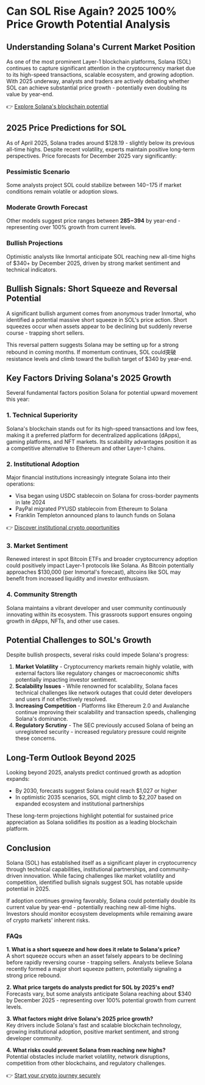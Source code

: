 # Can SOL Rise Again? 2025 100% Price Growth Potential Analysis

## Understanding Solana's Current Market Position

As one of the most prominent Layer-1 blockchain platforms, Solana (SOL) continues to capture significant attention in the cryptocurrency market due to its high-speed transactions, scalable ecosystem, and growing adoption. With 2025 underway, analysts and traders are actively debating whether SOL can achieve substantial price growth - potentially even doubling its value by year-end.

👉 [Explore Solana's blockchain potential](https://bit.ly/okx-bonus)

## 2025 Price Predictions for SOL

As of April 2025, Solana trades around $128.19 - slightly below its previous all-time highs. Despite recent volatility, experts maintain positive long-term perspectives. Price forecasts for December 2025 vary significantly:

### Pessimistic Scenario
Some analysts project SOL could stabilize between $140-$175 if market conditions remain volatile or adoption slows.

### Moderate Growth Forecast
Other models suggest price ranges between **$285-$394** by year-end - representing over 100% growth from current levels.

### Bullish Projections
Optimistic analysts like Inmortal anticipate SOL reaching new all-time highs of $340+ by December 2025, driven by strong market sentiment and technical indicators.

## Bullish Signals: Short Squeeze and Reversal Potential

A significant bullish argument comes from anonymous trader Inmortal, who identified a potential massive short squeeze in SOL's price action. Short squeezes occur when assets appear to be declining but suddenly reverse course - trapping short sellers.

This reversal pattern suggests Solana may be setting up for a strong rebound in coming months. If momentum continues, SOL could突破 resistance levels and climb toward the bullish target of $340 by year-end.

## Key Factors Driving Solana's 2025 Growth

Several fundamental factors position Solana for potential upward movement this year:

### 1. Technical Superiority
Solana's blockchain stands out for its high-speed transactions and low fees, making it a preferred platform for decentralized applications (dApps), gaming platforms, and NFT markets. Its scalability advantages position it as a competitive alternative to Ethereum and other Layer-1 chains.

### 2. Institutional Adoption
Major financial institutions increasingly integrate Solana into their operations:
- Visa began using USDC stablecoin on Solana for cross-border payments in late 2024
- PayPal migrated PYUSD stablecoin from Ethereum to Solana
- Franklin Templeton announced plans to launch funds on Solana

👉 [Discover institutional crypto opportunities](https://bit.ly/okx-bonus)

### 3. Market Sentiment
Renewed interest in spot Bitcoin ETFs and broader cryptocurrency adoption could positively impact Layer-1 protocols like Solana. As Bitcoin potentially approaches $130,000 (per Inmortal's forecast), altcoins like SOL may benefit from increased liquidity and investor enthusiasm.

### 4. Community Strength
Solana maintains a vibrant developer and user community continuously innovating within its ecosystem. This grassroots support ensures ongoing growth in dApps, NFTs, and other use cases.

## Potential Challenges to SOL's Growth

Despite bullish prospects, several risks could impede Solana's progress:

1. **Market Volatility** - Cryptocurrency markets remain highly volatile, with external factors like regulatory changes or macroeconomic shifts potentially impacting investor sentiment.
2. **Scalability Issues** - While renowned for scalability, Solana faces technical challenges like network outages that could deter developers and users if not effectively resolved.
3. **Increasing Competition** - Platforms like Ethereum 2.0 and Avalanche continue improving their scalability and transaction speeds, challenging Solana's dominance.
4. **Regulatory Scrutiny** - The SEC previously accused Solana of being an unregistered security - increased regulatory pressure could reignite these concerns.

## Long-Term Outlook Beyond 2025

Looking beyond 2025, analysts predict continued growth as adoption expands:

- By 2030, forecasts suggest Solana could reach $1,027 or higher
- In optimistic 2035 scenarios, SOL might climb to $2,207 based on expanded ecosystem and institutional partnerships

These long-term projections highlight potential for sustained price appreciation as Solana solidifies its position as a leading blockchain platform.

## Conclusion

Solana (SOL) has established itself as a significant player in cryptocurrency through technical capabilities, institutional partnerships, and community-driven innovation. While facing challenges like market volatility and competition, identified bullish signals suggest SOL has notable upside potential in 2025.

If adoption continues growing favorably, Solana could potentially double its current value by year-end - potentially reaching new all-time highs. Investors should monitor ecosystem developments while remaining aware of crypto markets' inherent risks.

### FAQs

**1. What is a short squeeze and how does it relate to Solana's price?**  
A short squeeze occurs when an asset falsely appears to be declining before rapidly reversing course - trapping sellers. Analysts believe Solana recently formed a major short squeeze pattern, potentially signaling a strong price rebound.

**2. What price targets do analysts predict for SOL by 2025's end?**  
Forecasts vary, but some analysts anticipate Solana reaching about $340 by December 2025 - representing over 100% potential growth from current levels.

**3. What factors might drive Solana's 2025 price growth?**  
Key drivers include Solana's fast and scalable blockchain technology, growing institutional adoption, positive market sentiment, and strong developer community.

**4. What risks could prevent Solana from reaching new highs?**  
Potential obstacles include market volatility, network disruptions, competition from other blockchains, and regulatory challenges.

👉 [Start your crypto journey securely](https://bit.ly/okx-bonus)